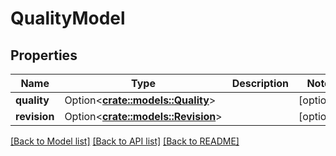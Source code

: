 # QualityModel

## Properties

Name | Type | Description | Notes
------------ | ------------- | ------------- | -------------
**quality** | Option<[**crate::models::Quality**](Quality.md)> |  | [optional]
**revision** | Option<[**crate::models::Revision**](Revision.md)> |  | [optional]

[[Back to Model list]](../README.md#documentation-for-models) [[Back to API list]](../README.md#documentation-for-api-endpoints) [[Back to README]](../README.md)



